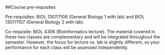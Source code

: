 ##Course pre-requisites

Pre-requisites: BIOL 1307/1106 (General Biology 1 with lab) and BIOL 1307/1107 (General Biology 2 with lab).

Co-requisite: BIOL 4306 (Bioinformatics lecture). The material covered in these two classes are complementary and will be integrated throughout the semester. However, the focus for lecture vs. lab  is slightly different, so your performance for each class will be assessed independently.
